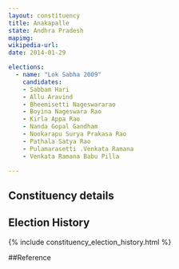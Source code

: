 ```yaml
---
layout: constituency
title: Anakapalle
state: Andhra Pradesh
mapimg: 
wikipedia-url: 
date: 2014-01-29

elections: 
  - name: "Lok Sabha 2009"
    candidates: 
    - Sabbam Hari 
    - Allu Aravind 
    - Bheemisetti Nageswararao 
    - Boyina Nageswara Rao 
    - Kirla Appa Rao 
    - Nanda Gopal Gandham 
    - Nookarapu Surya Prakasa Rao 
    - Pathala Satya Rao 
    - Pulamarasetti .Venkata Ramana 
    - Venkata Ramana Babu Pilla 

---
```

## Constituency details


## Election History
{% include constituency_election_history.html %}

##Reference
